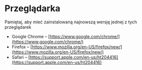 # Przeglądarka

Pamiętaj, aby mieć zainstalowaną najnowszą wersję jednej z tych przeglądarek

* Google Chrome – [https://www.google.com/chrome/](https://www.google.com/chrome/)
* Firefox – [https://www.mozilla.org/en-US/firefox/new/](https://www.mozilla.org/en-US/firefox/new/)
* Safari – [https://support.apple.com/en-us/ht204416](https://support.apple.com/en-us/ht204416)
